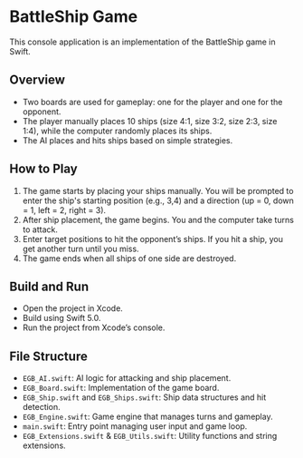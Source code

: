 # BattleShip Game

This console application is an implementation of the BattleShip game in Swift.

## Overview

- Two boards are used for gameplay: one for the player and one for the opponent.
- The player manually places 10 ships (size 4:1, size 3:2, size 2:3, size 1:4), while the computer randomly places its ships.
- The AI places and hits ships based on simple strategies.

## How to Play

1. The game starts by placing your ships manually. You will be prompted to enter the ship's starting position (e.g., 3,4) and a direction (up = 0, down = 1, left = 2, right = 3).
2. After ship placement, the game begins. You and the computer take turns to attack.
3. Enter target positions to hit the opponent’s ships. If you hit a ship, you get another turn until you miss.
4. The game ends when all ships of one side are destroyed.

## Build and Run

- Open the project in Xcode.
- Build using Swift 5.0.
- Run the project from Xcode’s console.

## File Structure

- `EGB_AI.swift`: AI logic for attacking and ship placement.
- `EGB_Board.swift`: Implementation of the game board.
- `EGB_Ship.swift` and `EGB_Ships.swift`: Ship data structures and hit detection.
- `EGB_Engine.swift`: Game engine that manages turns and gameplay.
- `main.swift`: Entry point managing user input and game loop.
- `EGB_Extensions.swift` & `EGB_Utils.swift`: Utility functions and string extensions.
